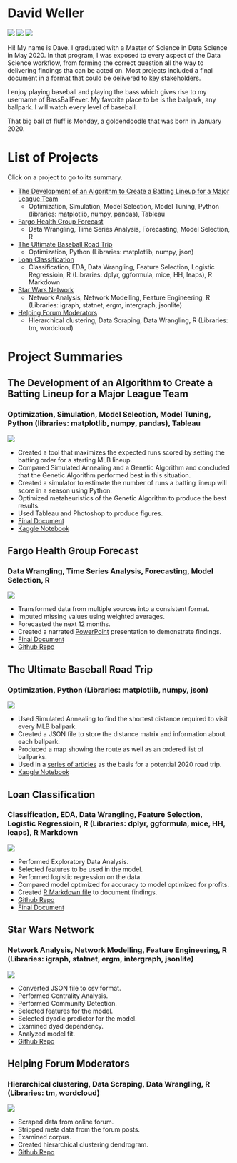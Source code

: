 # David Weller
![](/images/headshot.jpg)
![](/images/monday.jpg)
![](/images/beach.jpg)

Hi! My name is Dave. I graduated with a Master of Science in Data Science in May 2020. In that program, I was exposed to every aspect  of the Data Science workflow, from forming the correct question all the way to delivering findings tha can be acted on. Most projects included a final document in a format that could be delivered to key stakeholders.

I enjoy playing baseball and playing the bass which gives rise to my username of BassBallFever. My favorite place to be is the ballpark, any ballpark. I will watch every level of baseball. 

That big ball of fluff is Monday, a goldendoodle that was born in January 2020.

# List of Projects
Click on a project to go to its summary.

- [The Development of an Algorithm to Create a Batting Lineup for a Major League Team](#the-development-of-an-algorithm-to-create-a-batting-lineup-for-a-major-league-team)
    + Optimization, Simulation, Model Selection, Model Tuning, Python (libraries: matplotlib, numpy, pandas), Tableau
- [Fargo Health Group Forecast](#fargo-health-group-forecast)
    + Data Wrangling, Time Series Analysis, Forecasting, Model Selection, R
- [The Ultimate Baseball Road Trip](#the-ultimate-baseball-road-trip)
    + Optimization, Python (Libraries: matplotlib, numpy, json)
- [Loan Classification](#loan-classification)
    + Classification, EDA, Data Wrangling, Feature Selection, Logistic Regressioin, R (Libraries: dplyr, ggformula, mice, HH, leaps), R Markdown
- [Star Wars Network](#star-wars-network)
    + Network Analysis, Network Modelling, Feature Engineering, R (Libraries: igraph, statnet, ergm, intergraph, jsonlite)
- [Helping Forum Moderators](#helping-forum-moderators)
    + Hierarchical clustering, Data Scraping, Data Wrangling,  R (Libraries: tm, wordcloud)
    
# Project Summaries

## The Development of an Algorithm to Create a Batting Lineup for a Major League Team
### Optimization, Simulation, Model Selection, Model Tuning, Python (libraries: matplotlib, numpy, pandas), Tableau

![](/images/capstone.png)

* Created a tool that maximizes the expected runs scored by setting the batting order for a starting MLB lineup.
* Compared Simulated Annealing and a Genetic Algorithm and concluded that the Genetic Algorithm performed best in this situation.
* Created a simulator to estimate the number of runs a batting lineup will score in a season using Python.
* Optimized metaheuristics of the Genetic Algorithm to produce the best results.
* Used Tableau and Photoshop to produce figures.
* [Final Document](https://drive.google.com/open?id=1HIv4SvH_bJeabgqxfFzgveN0WNlxykZS)
* [Kaggle Notebook](https://www.kaggle.com/bassballfever/capstone)

## Fargo Health Group Forecast
### Data Wrangling, Time Series Analysis, Forecasting, Model Selection, R

![](/images/holtwinters.png)

* Transformed data from multiple sources into a consistent format.
* Imputed missing values using weighted averages.
* Forecasted the next 12 months.
* Created a narrated [PowerPoint](https://drive.google.com/open?id=1X7uiR9VIeruS1ajpb3UKMPOQ7J9BVjvR) presentation to demonstrate findings.
* [Final Document](https://github.com/BassBallFever/fargo/blob/master/FargoHealthProposal.docx)
* [Github Repo](https://github.com/BassBallFever/fargo)


## The Ultimate Baseball Road Trip
### Optimization, Python (Libraries: matplotlib, numpy, json)

![](/images/roadtrip.png)

* Used Simulated Annealing to find the shortest distance required to visit every MLB ballpark.
* Created a JSON file to store the distance matrix and information about each ballpark.
* Produced a map showing the route as well as an ordered list of ballparks.
* Used in a [series of articles](https://theaosn.com/the-ultimate-baseball-road-trip/) as the basis for a potential 2020 road trip.
* [Kaggle Notebook](https://www.kaggle.com/bassballfever/ultimate-baseball-road-trip)

## Loan Classification
### Classification, EDA, Data Wrangling, Feature Selection, Logistic Regressioin, R (Libraries: dplyr, ggformula, mice, HH, leaps), R Markdown

![](/images/loan1.jpg)

* Performed Exploratory Data Analysis.
* Selected features to be used in the model.
* Performed logistic regression on the data.
* Compared model optimized for accuracy to model optimized for profits.
* Created [R Markdown file](https://github.com/BassBallFever/loan-classification/blob/master/loans.Rmd) to document findings.
* [Github Repo](https://github.com/BassBallFever/loan-classification)
* [Final Document](https://github.com/BassBallFever/loan-classification/blob/master/LoanClassification.docx)

## Star Wars Network
### Network Analysis, Network Modelling, Feature Engineering, R (Libraries: igraph, statnet, ergm, intergraph, jsonlite)

![](/images/starwarsNetworkUnlabled.png)

* Converted JSON file to csv format.
* Performed Centrality Analysis.
* Performed Community Detection.
* Selected features for the model.
* Selected dyadic predictor for the model.
* Examined dyad dependency.
* Analyzed model fit.
* [Github Repo](https://github.com/BassBallFever/starwars)

## Helping Forum Moderators
### Hierarchical clustering, Data Scraping, Data Wrangling,  R (Libraries: tm, wordcloud)

![](/images/closeup.png)

* Scraped data from online forum.
* Stripped meta data from the forum posts.
* Examined corpus.
* Created hierarchical clustering dendrogram.
* [Github Repo](https://github.com/BassBallFever/duplicate-accounts/blob/master/README.md)
